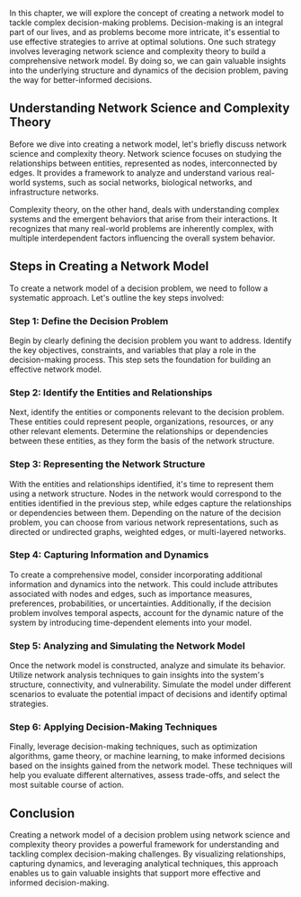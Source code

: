 
In this chapter, we will explore the concept of creating a network model to tackle complex decision-making problems. Decision-making is an integral part of our lives, and as problems become more intricate, it's essential to use effective strategies to arrive at optimal solutions. One such strategy involves leveraging network science and complexity theory to build a comprehensive network model. By doing so, we can gain valuable insights into the underlying structure and dynamics of the decision problem, paving the way for better-informed decisions.

## Understanding Network Science and Complexity Theory

Before we dive into creating a network model, let's briefly discuss network science and complexity theory. Network science focuses on studying the relationships between entities, represented as nodes, interconnected by edges. It provides a framework to analyze and understand various real-world systems, such as social networks, biological networks, and infrastructure networks.

Complexity theory, on the other hand, deals with understanding complex systems and the emergent behaviors that arise from their interactions. It recognizes that many real-world problems are inherently complex, with multiple interdependent factors influencing the overall system behavior.

## Steps in Creating a Network Model

To create a network model of a decision problem, we need to follow a systematic approach. Let's outline the key steps involved:

### Step 1: Define the Decision Problem

Begin by clearly defining the decision problem you want to address. Identify the key objectives, constraints, and variables that play a role in the decision-making process. This step sets the foundation for building an effective network model.

### Step 2: Identify the Entities and Relationships

Next, identify the entities or components relevant to the decision problem. These entities could represent people, organizations, resources, or any other relevant elements. Determine the relationships or dependencies between these entities, as they form the basis of the network structure.

### Step 3: Representing the Network Structure

With the entities and relationships identified, it's time to represent them using a network structure. Nodes in the network would correspond to the entities identified in the previous step, while edges capture the relationships or dependencies between them. Depending on the nature of the decision problem, you can choose from various network representations, such as directed or undirected graphs, weighted edges, or multi-layered networks.

### Step 4: Capturing Information and Dynamics

To create a comprehensive model, consider incorporating additional information and dynamics into the network. This could include attributes associated with nodes and edges, such as importance measures, preferences, probabilities, or uncertainties. Additionally, if the decision problem involves temporal aspects, account for the dynamic nature of the system by introducing time-dependent elements into your model.

### Step 5: Analyzing and Simulating the Network Model

Once the network model is constructed, analyze and simulate its behavior. Utilize network analysis techniques to gain insights into the system's structure, connectivity, and vulnerability. Simulate the model under different scenarios to evaluate the potential impact of decisions and identify optimal strategies.

### Step 6: Applying Decision-Making Techniques

Finally, leverage decision-making techniques, such as optimization algorithms, game theory, or machine learning, to make informed decisions based on the insights gained from the network model. These techniques will help you evaluate different alternatives, assess trade-offs, and select the most suitable course of action.

## Conclusion

Creating a network model of a decision problem using network science and complexity theory provides a powerful framework for understanding and tackling complex decision-making challenges. By visualizing relationships, capturing dynamics, and leveraging analytical techniques, this approach enables us to gain valuable insights that support more effective and informed decision-making.
